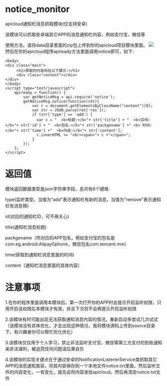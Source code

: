 # notice_monitor
apicloud通知栏消息抓取模块(仅支持安卓)

该模块可以抓取安卓端其它APP的消息通知栏内容，例如支付宝，微信等

使用方法。请将data目录里面的zip包上传到你的apicloud项目模块里面。
![](https://xz-ukulele.oss-cn-hangzhou.aliyuncs.com/test/1560403271%281%29.jpg)  
然后在你的apicloud程序apiready方法里面调用notice即可，如下:
```
<body>
<div class="main">
     <h1>获取的内容将在以下展示:</h1>
     <div class="content"></div>
</div>
</body>
<script type="text/javascript">
    apiready = function() {
        var getNoticeMsg = api.require('notice');
        getNoticeMsg.notice(function(ret){	
            var r = document.getElementsByClassName("content")[0];
            var str = JSON.parse(ret['res']);
            if (str['type'] == 'add') {
              var c = "  <b>标题:</b>"+ str['title'] + "  <b>ID号:</b>"+ str['id'] + "  <b>包名:</b>"+ str['packgename'] +" <b> 时间:</b>"+ str['time'] +"  <b>内容:</b>"+ str['content'];
              r.innerHTML += "<br><span>"+ c +"</span>";
            }
        });
    };
</script>
```
# 返回值

模块返回数据类型是json字符串字段，总共有6个键值:

type(监听类型，当值为“add”表示通知栏有新的消息，当值为"remove"表示通知栏有消息移)

id(对应的通知栏ID，可不用关心)

title(通知栏消息标题)

packgename（所对应的APP包名，例如支付宝的包名是com.eg.android.AlipayGphone，微信包名com.tencent.mm）

time(获取到通知栏消息里面的时间)

content（通知栏消息里面的具体内容）

# 注意事项

1.在你的程序里面调用本模块后，第一次打开你的APP时会提示开启监听权限，只用开启该权限后本模块才有效，并且下次将不会再提示开启监听权限

2.该模块有时可能出现无法获取通知消息内容的情况，重新启动多尝试几次试试（该模块没有具体优化，才会出现这种情况，我将模块源码上传到source目录下，有兴趣者你可以帮忙优化优化）

3.该模块仅仅用于个人学习，禁止非法监听支付宝，微信等第三方支付的到账通知来非法谋利，被追究任何问题请后果自负

4.该模块的实现关键点在于通过安卓的NotificationListenerService类抓取其它APP的消息通知类容，将其内容保存到一个本地文件notice.txt里面，然后监听文件的内容变化，一有变化，就先会将内容发给apicloud，然后再清空notice.txt文件




